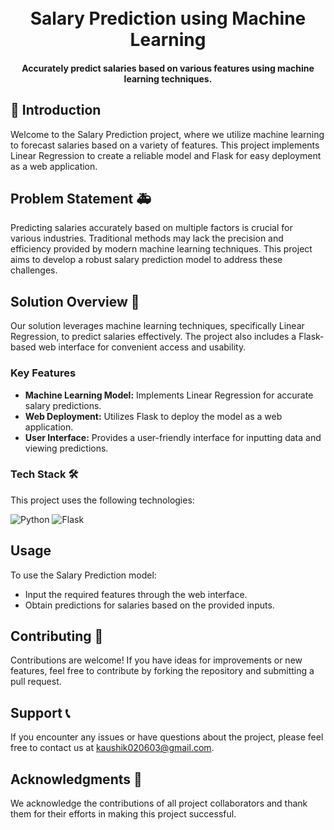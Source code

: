 
<h1 align="center">
  <br>
  Salary Prediction using Machine Learning
  <br>
</h1>

<h4 align="center">Accurately predict salaries based on various features using machine learning techniques.</h4>

## 🚀 Introduction

Welcome to the Salary Prediction project, where we utilize machine learning to forecast salaries based on a variety of features. This project implements Linear Regression to create a reliable model and Flask for easy deployment as a web application.

## Problem Statement 🚑

Predicting salaries accurately based on multiple factors is crucial for various industries. Traditional methods may lack the precision and efficiency provided by modern machine learning techniques. This project aims to develop a robust salary prediction model to address these challenges.

## Solution Overview 🌟

Our solution leverages machine learning techniques, specifically Linear Regression, to predict salaries effectively. The project also includes a Flask-based web interface for convenient access and usability.

### Key Features

- **Machine Learning Model:** Implements Linear Regression for accurate salary predictions.
- **Web Deployment:** Utilizes Flask to deploy the model as a web application.
- **User Interface:** Provides a user-friendly interface for inputting data and viewing predictions.

### Tech Stack 🛠️

This project uses the following technologies:

![Python](https://img.shields.io/badge/Python-3776AB?style=for-the-badge&logo=python&logoColor=white)
![Flask](https://img.shields.io/badge/Flask-000000?style=for-the-badge&logo=flask&logoColor=white)

## Usage

To use the Salary Prediction model:
- Input the required features through the web interface.
- Obtain predictions for salaries based on the provided inputs.

## Contributing 🤝

Contributions are welcome! If you have ideas for improvements or new features, feel free to contribute by forking the repository and submitting a pull request.

## Support 📞

If you encounter any issues or have questions about the project, please feel free to contact us at [kaushik020603@gmail.com](mailto:kaushik020603@gmail.com).

## Acknowledgments 🙏

We acknowledge the contributions of all project collaborators and thank them for their efforts in making this project successful.

